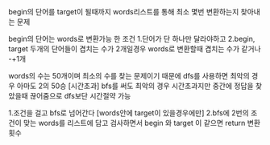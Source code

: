 begin의 단어를 target이 될때까지 words리스트를 통해 최소 몇번 변환하는지 찾아내는 문제

begin의 단어는 words로 변환가능 한 조건 
1.단어가 단 하나만 달라야하고
2.begin, target 두개의 단어들이 겹치는 수가 2개일경우 words로 변환할때 겹치는 수가 같거나 -+1개 

words의 수는 50개이며 최소의 수를 찾는 문제이기 때문에 dfs를 사용하면 최악의 경우 아마도 2의 50승 [시간초과]
bfs를 써도 최악의 경우 시간초과지만 중간에 정답을 찾았을때 끊어줌으로 dfs보단 시간절약 가능

1.조건을 걸고 bfs로 넘어간다 [words안에 target이 있을경우에만]
2.bfs에 2번의 조건이 맞는 words를 리스트에 담고 검사하면서 begin 와 target 이 같으면 return 변환횟수